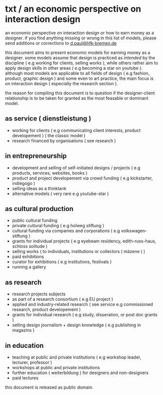# txt / an economic perspective on interaction design

an economic perspective on interaction design or how to earn money as a designer. if you find anything missing or wrong in this list of models, please send additions or corrections to <d.paul@hfk-bremen.de>

this document aims to present economic models for earning money as a designer. some models assume that design is practiced as *intended* by the discipline ( e.g working for clients, selling works ), while others rather aim to apply design skills in other areas ( e.g becoming a star on youtube ). although most models are applicable to all fields of design ( e.g fashion, product, graphic design ) and some even to art practice, the main focus is on interaction design ( especially the research section ).

the reason for compiling this document is to question if the designer-client relationship is to be taken for granted as the most feasable or dominant model. 

## as service ( dienstleistung )

* working for clients ( e.g communicating client interests, product developement ) ( the classic model )
* research financed by organisations ( see research )

## in entrepreneurship

* development and selling of self-initiated designs / projects ( e.g products, services, websites, books )
* product and project developement via crowd funding ( e.g kickstarter, indiegogo ) 
* selling ideas as a thinktank
* alternative models ( very rare e.g youtube-star )

## as cultural production

* public cultural funding
* private cultural funding ( e.g holweg stiftung )
* cultural funding via companies and corporations ( e.g volkswagen-stiftung )
* grants for individual projects ( e.g eyebeam residency, edith-russ-haus, schloss solitude )
* selling works ( to individuals, institutions or collectors ( mäzene ) )
* paid exhibitions
* curator for exhibitions ( e.g institutions, festivals )
* running a gallery

## as research

* research projects subjects
* as part of a research consortium ( e.g EU project )
* applied and industry-related research ( see service e.g commissioned research, product developement )
* grants for individual research ( e.g study, disseration, or post doc grants )
* selling design journalism + design knowledge ( e.g publishing in magazins ) 

## in education

* teaching at public and private institutions ( e.g workshop leader, lecturer, professor )
* workshops at public and private institutions
* further education ( weiterbildung ) for designers and non-designers
* paid lectures

this document is released as public domain.